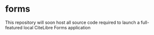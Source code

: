 # forms
This repository will soon host all source code required to launch a full-featured local CiteLibre Forms application

